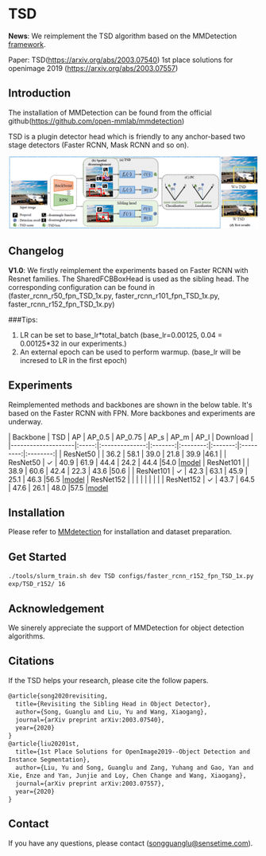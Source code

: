 # TSD

**News**: We reimplement the TSD algorithm based on the MMDetection [framework](https://github.com/open-mmlab/mmdetection).

Paper: TSD(https://arxiv.org/abs/2003.07540)
            1st place solutions for openimage 2019 (https://arxiv.org/abs/2003.07557)

## Introduction

The installation of MMDetection can be found from the official github(https://github.com/open-mmlab/mmdetection)

TSD is a plugin detector head which is friendly to any anchor-based two stage detectors (Faster RCNN, Mask RCNN and so on).

![Overview](demo/TSD.png)

## Changelog

**V1.0**: We firstly reimplement the experiments based on Faster RCNN with Resnet families.
      The SharedFCBBoxHead is used as the sibling head.
      The corresponding configuration can be found in (faster_rcnn_r50_fpn_TSD_1x.py, faster_rcnn_r101_fpn_TSD_1x.py, faster_rcnn_r152_fpn_TSD_1x.py)

###Tips:

1. LR can be set to base_lr\*total_batch (base_lr=0.00125, 0.04 = 0.00125\*32 in our experiments.)
2. An external epoch can be used to perform warmup. (base_lr will be incresed to LR in the first epoch)

## Experiments

Reimplemented methods and backbones are shown in the below table. It's based on the Faster RCNN with FPN.
More backbones and experiments are underway.

| Backbone           | TSD   | AP             | AP_0.5  | AP_0.75  | AP_s    | AP_m      | AP_l     | Download |
|--------------------|:-----:|:--------------:|:-------:|:--------:|:-------:|:---------:|:--------:|
| ResNet50           |       | 36.2           | 58.1    | 39.0     | 21.8    | 39.9      |46.1      |
| ResNet50           | ✓     | 40.9           | 61.9    | 44.4     | 24.2    | 44.4      |54.0      |[model](https://drive.google.com/file/d/1G0ngN4Ro5PpcB7S__09Cz3EkAfsWWPy_/view?usp=sharing)
| ResNet101          |       | 38.9           | 60.6    | 42.4     | 22.3    | 43.6      |50.6      |
| ResNet101          | ✓     | 42.3           | 63.1    | 45.9     | 25.1    | 46.3      |56.5      |[model](https://drive.google.com/open?id=1FghatPmrWx8QPeZaOn-dODJP3nqu9Jdj)
| ResNet152          |       |            |     |      |     |       |      |
| ResNet152          | ✓     | 43.7           | 64.5    | 47.6     | 26.1    | 48.0      |57.5      |[model](https://drive.google.com/open?id=1OQTkZIzNZ323BBxsxwMbl6YDYAgAfvb0)



## Installation

Please refer to [MMdetection](docs/INSTALL.md) for installation and dataset preparation.


## Get Started
```shell
./tools/slurm_train.sh dev TSD configs/faster_rcnn_r152_fpn_TSD_1x.py exp/TSD_r152/ 16
```

## Acknowledgement

We sinerely appreciate the support of MMDetection for object detection algorithms.

## Citations

If the TSD helps your research, please cite the follow papers.

```
@article{song2020revisiting,
  title={Revisiting the Sibling Head in Object Detector},
  author={Song, Guanglu and Liu, Yu and Wang, Xiaogang},
  journal={arXiv preprint arXiv:2003.07540},
  year={2020}
}
@article{liu20201st,
  title={1st Place Solutions for OpenImage2019--Object Detection and Instance Segmentation},
  author={Liu, Yu and Song, Guanglu and Zang, Yuhang and Gao, Yan and Xie, Enze and Yan, Junjie and Loy, Chen Change and Wang, Xiaogang},
  journal={arXiv preprint arXiv:2003.07557},
  year={2020}
}
```


## Contact

If you have any questions, please contact (songguanglu@sensetime.com).

